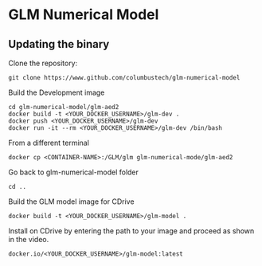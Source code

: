 # GLM Numerical Model

## Updating the binary

Clone the repository:

```
git clone https://www.github.com/columbustech/glm-numerical-model
```

Build the Development image

```
cd glm-numerical-model/glm-aed2
docker build -t <YOUR_DOCKER_USERNAME>/glm-dev .
docker push <YOUR_DOCKER_USERNAME>/glm-dev
docker run -it --rm <YOUR_DOCKER_USERNAME>/glm-dev /bin/bash
```

From a different terminal
```
docker cp <CONTAINER-NAME>:/GLM/glm glm-numerical-mode/glm-aed2
```

Go back to glm-numerical-model folder
```
cd ..
```

Build the GLM model image for CDrive
```
docker build -t <YOUR_DOCKER_USERNAME>/glm-model .
```

Install on CDrive by entering the path to your image and proceed as shown in the video.

```
docker.io/<YOUR_DOCKER_USERNAME>/glm-model:latest
```
